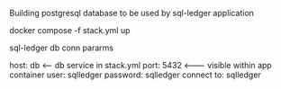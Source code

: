 Building postgresql database to be used by sql-ledger application

docker compose -f stack.yml up

sql-ledger db conn pararms 

host: db <-- db service in stack.yml
port: 5432 <--- visible within app container
user: sqlledger
password: sqlledger
connect to: sqlledger

